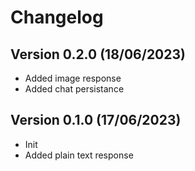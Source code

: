# Changelog

## Version 0.2.0 (18/06/2023)

- Added image response
- Added chat persistance

## Version 0.1.0 (17/06/2023)

- Init
- Added plain text response
